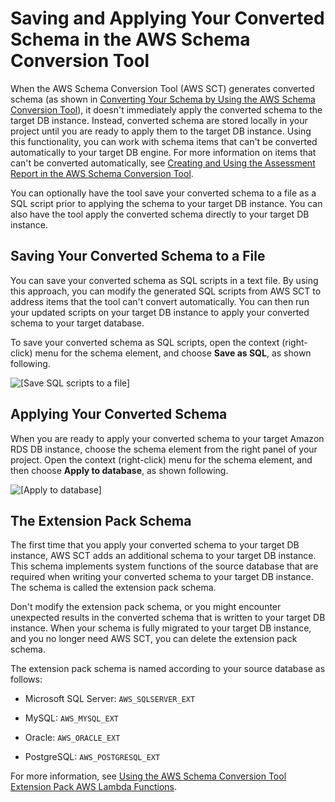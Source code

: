 # Saving and Applying Your Converted Schema in the AWS Schema Conversion Tool<a name="CHAP_SchemaConversionTool.SaveAndApply"></a>

When the AWS Schema Conversion Tool \(AWS SCT\) generates converted schema \(as shown in [Converting Your Schema by Using the AWS Schema Conversion Tool](CHAP_SchemaConversionTool.Convert.md)\), it doesn't immediately apply the converted schema to the target DB instance\. Instead, converted schema are stored locally in your project until you are ready to apply them to the target DB instance\. Using this functionality, you can work with schema items that can't be converted automatically to your target DB engine\. For more information on items that can't be converted automatically, see [Creating and Using the Assessment Report in the AWS Schema Conversion Tool](CHAP_SchemaConversionTool.AssessmentReport.md)\. 

You can optionally have the tool save your converted schema to a file as a SQL script prior to applying the schema to your target DB instance\. You can also have the tool apply the converted schema directly to your target DB instance\. 

## Saving Your Converted Schema to a File<a name="CHAP_SchemaConversionTool.Saving"></a>

You can save your converted schema as SQL scripts in a text file\. By using this approach, you can modify the generated SQL scripts from AWS SCT to address items that the tool can't convert automatically\. You can then run your updated scripts on your target DB instance to apply your converted schema to your target database\. 

To save your converted schema as SQL scripts, open the context \(right\-click\) menu for the schema element, and choose **Save as SQL**, as shown following\. 

![\[Save SQL scripts to a file\]](http://docs.aws.amazon.com/SchemaConversionTool/latest/userguide/images/save_as_file.png)

## Applying Your Converted Schema<a name="CHAP_SchemaConversionTool.Applying"></a>

When you are ready to apply your converted schema to your target Amazon RDS DB instance, choose the schema element from the right panel of your project\. Open the context \(right\-click\) menu for the schema element, and then choose **Apply to database**, as shown following\. 

![\[Apply to database\]](http://docs.aws.amazon.com/SchemaConversionTool/latest/userguide/images/write_to_database.png)

## The Extension Pack Schema<a name="CHAP_SchemaConversionTool.SaveAndApply.Ext"></a>

The first time that you apply your converted schema to your target DB instance, AWS SCT adds an additional schema to your target DB instance\. This schema implements system functions of the source database that are required when writing your converted schema to your target DB instance\. The schema is called the extension pack schema\. 

Don't modify the extension pack schema, or you might encounter unexpected results in the converted schema that is written to your target DB instance\. When your schema is fully migrated to your target DB instance, and you no longer need AWS SCT, you can delete the extension pack schema\. 

The extension pack schema is named according to your source database as follows: 

+ Microsoft SQL Server: `AWS_SQLSERVER_EXT`

+ MySQL: `AWS_MYSQL_EXT`

+ Oracle: `AWS_ORACLE_EXT`

+ PostgreSQL: `AWS_POSTGRESQL_EXT`

For more information, see [Using the AWS Schema Conversion Tool Extension Pack AWS Lambda Functions](CHAP_SchemaConversionTool.ExtensionPack.OLTP.md)\. 